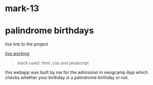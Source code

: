 # mark-13
# palindrome birthdays

live link to the project 

[live working ](https://palindromebirthday17.netlify.app/)

>stack used:
html ,css and javascript



this webapp was built by me for the admission in neogcamp
App which checks whether your birthday is a palindrome birthday or not.

